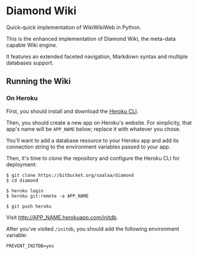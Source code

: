 # Diamond Wiki

Quick-quick implementation of WikiWikiWeb in Python.

This is the enhanced implementation of Diamond Wiki, the meta-data capable Wiki
engine.

It features an extended faceted navigation, Markdown syntax and multiple
databases support.

## Running the Wiki

### On Heroku

First, you should install and download the [Heroku
CLI](https://devcenter.heroku.com/articles/heroku-command-line).

Then, you should create a new app on Heroku's website. For simplicity, that
app's name will be `APP_NAME` below; replace it with whatever you chose.

You'll want to add a database resource to your Heroku app and add its
connection string to the environment variables passed to your app.

Then, it's time to clone the repository and configure the Heroku CLI for
deployment:

    $ git clone https://bitbucket.org/saalaa/diamond
    $ cd diamond

    $ heroku login
    $ heroku git:remote -a APP_NAME

    $ git push heroku

Visit http://APP_NAME.herokuapp.com/initdb.

After you've visited `/initdb`, you should add the following environment
variable:

    PREVENT_INITDB=yes
